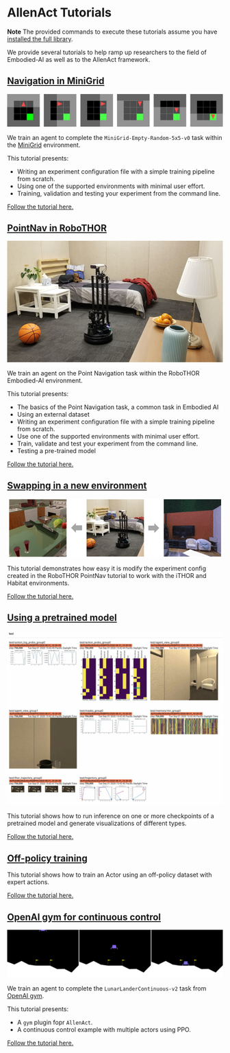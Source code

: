 # AllenAct Tutorials

**Note** The provided commands to execute these tutorials assume you have
[installed the full library](../installation/installation-allenact.md#full-library).

We provide several tutorials to help ramp up researchers to the field of Embodied-AI as well as to the AllenAct framework.

## [Navigation in MiniGrid](../tutorials/minigrid-tutorial.md)

![MiniGridEmptyRandom5x5 task example](../img/minigrid_environment.png)

We train an agent to complete the `MiniGrid-Empty-Random-5x5-v0` task within the [MiniGrid](https://github.com/maximecb/gym-minigrid) environment. 

This tutorial presents:

* Writing an experiment configuration file with a simple training pipeline from scratch.
* Using one of the supported environments with minimal user effort.
* Training, validation and testing your experiment from the command line.

[Follow the tutorial here.](../tutorials/minigrid-tutorial.md)


## [PointNav in RoboTHOR](../tutorials/training-a-pointnav-model.md)

![RoboTHOR Robot](../img/RoboTHOR_robot.jpg)

We train an agent on the Point Navigation task within the RoboTHOR Embodied-AI environment.

This tutorial presents:

* The basics of the Point Navigation task, a common task in Embodied AI
* Using an external dataset
* Writing an experiment configuration file with a simple training pipeline from scratch.
* Use one of the supported environments with minimal user effort.
* Train, validate and test your experiment from the command line.
* Testing a pre-trained model

[Follow the tutorial here.](../tutorials/training-a-pointnav-model.md)


## [Swapping in a new environment](../tutorials/transfering-to-a-different-environment-framework.md)

![Environment Transfer](../img/env_transfer.jpg)

This tutorial demonstrates how easy it is modify the experiment config created in the RoboTHOR PointNav tutorial to work with the iTHOR and Habitat environments. 

[Follow the tutorial here.](../tutorials/transfering-to-a-different-environment-framework.md)


## [Using a pretrained model](../tutorials/running-inference-on-a-pretrained-model.md)

![Pretrained inference](../img/viz_pretrained_2videos.jpg)

This tutorial shows how to run inference on one or more checkpoints of a pretrained model and generate
visualizations of different types.

[Follow the tutorial here.](../tutorials/running-inference-on-a-pretrained-model.md)


## [Off-policy training](../tutorials/offpolicy-tutorial.md)

This tutorial shows how to train an Actor using an off-policy dataset with expert actions.

[Follow the tutorial here.](../tutorials/offpolicy-tutorial.md)


## [OpenAI gym for continuous control](../tutorials/gym-tutorial.md)

![gym task example](../img/lunar_lander_continuous_demo.png)

We train an agent to complete the `LunarLanderContinuous-v2` task from
[OpenAI gym](https://gym.openai.com/envs/LunarLanderContinuous-v2). 

This tutorial presents:

* A `gym` plugin fopr `AllenAct`. 
* A continuous control example with multiple actors using PPO.

[Follow the tutorial here.](../tutorials/gym-tutorial.md)
